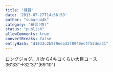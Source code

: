 ```yaml
---
title: "練習"
date: '2013-07-27T14:56:59'
author: "subaru44k"
category: "練習(強)"
status: "publish"
allowComments: true
convertBreaks: false
entryHash: "d1033c2b979eeb33f8940ec4f53dea31"
---
```

ロングジョグ、川から4キロくらい大目コース<br>
36'33"→32'37"(69'10")
